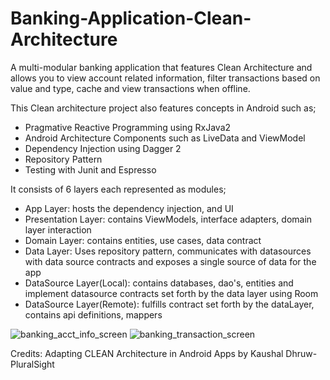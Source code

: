 # Banking-Application-Clean-Architecture
A multi-modular banking application that features Clean Architecture and allows you to view account related information, filter transactions based on value and type, cache and view transactions when offline.

This Clean architecture project also features concepts in Android such as;
  - Pragmative Reactive Programming using RxJava2
  - Android Architecture Components such as LiveData and ViewModel
  - Dependency Injection using Dagger 2
  - Repository Pattern
  - Testing with Junit and Espresso

It consists of 6 layers each represented as modules;
  - App Layer: hosts the dependency injection, and UI 
  - Presentation Layer: contains ViewModels, interface adapters, domain layer interaction
  - Domain Layer: contains entities, use cases, data contract
  - Data Layer: Uses repository pattern, communicates with datasources with data source contracts and exposes a single source of data for the app
  - DataSource Layer(Local): contains databases, dao's, entities and implement datasource contracts set forth by the data layer using Room
  - DataSource Layer(Remote): fulfills contract set forth by the dataLayer, contains api definitions, mappers
  
  
![banking_acct_info_screen](https://user-images.githubusercontent.com/40584796/152590553-4b1f73bd-74fa-44ef-89c2-1463cd803919.jpeg)
![banking_transaction_screen](https://user-images.githubusercontent.com/40584796/152590565-0c601ca2-4334-419b-bd8d-06e5b347bf39.jpeg)

Credits: Adapting CLEAN Architecture in Android Apps by Kaushal Dhruw- PluralSight
